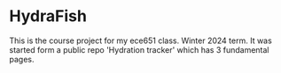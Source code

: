 
# HydraFish

This is the course project for my ece651 class.
Winter 2024 term.
It was started form a public repo 'Hydration tracker' which has 3 fundamental pages.
